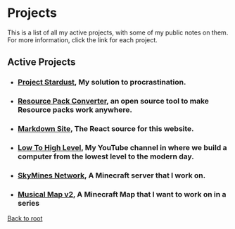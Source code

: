 # Projects
This is a list of all my active projects, with some of my public notes on them. For more information, click the link for each project.

## Active Projects
 - ### [Project Stardust](%WEBPATH%/projects/project-stardust/), My solution to procrastination.
 - ### [Resource Pack Converter](%WEBPATH%/projects/resource-pack-converter/), an open source tool to make Resource packs work anywhere.
 - ### [Markdown Site](%WEBPATH%/projects/markdown-site/), The React source for this website.
 - ### [Low To High Level](%WEBPATH%/projects/low-to-high-level/), My YouTube channel in where we build a computer from the lowest level to the modern day.
 - ### [SkyMines Network](%WEBPATH%/projects/skymines-network/), A Minecraft server that I work on.
 - ### [Musical Map v2](%WEBPATH%/projects/minecraft-musical/), A Minecraft Map that I want to work on in a series


 [Back to root](%WEBPATH%/)